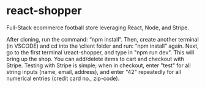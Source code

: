 # react-shopper
Full-Stack ecommerce football store leveraging React, Node, and Stripe.

After cloning, run the command: “npm install”.
Then, create another terminal (in VSCODE) and cd into the \client folder and run: “npm install” again.
Next, go to the first terminal \react-shopper, and type in "npm run dev".
This will bring up the shop. You can add/delete items to cart and checkout with Stripe.
Testing with Stripe is simple; when in checkout, enter "test" for all string inputs (name, email, address), and enter "42" repeatedly for all numerical entries (credit card no., zip-code).

